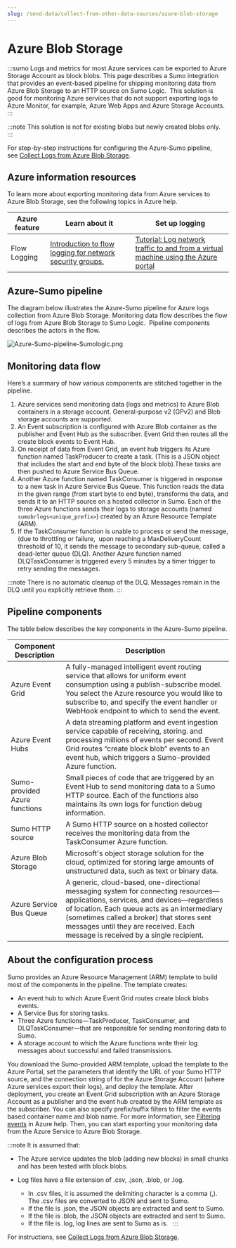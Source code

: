```yaml
---
slug: /send-data/collect-from-other-data-sources/azure-blob-storage
---
```


# Azure Blob Storage

:::sumo
Logs and metrics for most Azure services can be exported to Azure Storage Account as block blobs. This page describes a Sumo integration that provides an event-based pipeline for shipping monitoring data from Azure Blob Storage to an HTTP source on Sumo Logic.  This solution is good for monitoring Azure services that do not support exporting logs to Azure Monitor, for example, Azure Web Apps and Azure Storage Accounts. 
:::

:::note
This solution is not for existing blobs but newly created blobs only. 
:::

For step-by-step instructions for configuring the Azure-Sumo pipeline, see [Collect Logs from Azure Blob Storage](Azure_Blob_Storage/Collect_Logs_from_Azure_Blob_Storage.md "Collect Logs from Azure Blob Storage").

## Azure information resources

To learn more about exporting monitoring data from Azure services to Azure Blob Storage, see the following topics in Azure help.  

| Azure feature | Learn about it | Set up logging |
|--|--|--|
| Flow Logging | [Introduction to flow logging for network security groups.](https://docs.microsoft.com/en-us/azure/network-watcher/network-watcher-nsg-flow-logging-overview) | [Tutorial: Log network traffic to and from a virtual machine using the Azure portal](https://docs.microsoft.com/en-us/azure/network-watcher/network-watcher-nsg-flow-logging-portal) |

## Azure-Sumo pipeline

The diagram below illustrates the Azure-Sumo pipeline for Azure logs collection from Azure Blob Storage. Monitoring data flow describes the flow of logs from Azure Blob Storage to Sumo Logic.  Pipeline components describes the actors in the flow.

![Azure-Sumo-pipeline-Sumologic.png](/img/send-data/Azure-Sumo-pipeline-Sumologic.png)

## Monitoring data flow

Here’s a summary of how various components are stitched together in the pipeline.

1. Azure services send monitoring data (logs and metrics) to Azure Blob containers in a storage account. General-purpose v2 (GPv2) and Blob storage accounts are supported.
1. An Event subscription is configured with Azure Blob container as the publisher and Event Hub as the subscriber. Event Grid then routes all the create block events to Event Hub. 
1. On receipt of data from Event Grid, an event hub triggers its Azure function named TaskProducer to create a task. (This is a JSON object that includes the start and end byte of the block blob).These tasks are then pushed to Azure Service Bus Queue.
1. Another Azure function named TaskConsumer is triggered in response to a new task in Azure Service Bus Queue. This function reads the data in the given range (from start byte to end byte), transforms the data, and sends it to an HTTP source on a hosted collector in Sumo. Each of the three Azure functions sends their logs to storage accounts (named `sumobrlogs<unique_prefix>`) created by an Azure Resource Template (ARM).
1. If the TaskConsumer function is unable to process or send the message, (due to throttling or failure,  upon reaching a MaxDeliveryCount threshold of 10, it sends the message to secondary sub-queue, called a dead-letter queue (DLQ). Another Azure function named DLQTaskConsumer is triggered every 5 minutes by a timer trigger to retry sending the messages.

:::note
There is no automatic cleanup of the DLQ. Messages remain in the DLQ until you explicitly retrieve them.
:::

## Pipeline components

The table below describes the key components in the Azure-Sumo pipeline.

| Component Description     | Description |
|--|--|
| Azure Event Grid | A fully-managed intelligent event routing service that allows for uniform event consumption using a publish-subscribe model. You select the Azure resource you would like to subscribe to, and specify the event handler or WebHook endpoint to which to send the event.  |
| Azure Event Hubs | A data streaming platform and event ingestion service capable of receiving, storing. and processing millions of events per second. Event Grid routes “create block blob” events to an event hub, which triggers a Sumo-provided Azure function. |
| Sumo-provided Azure functions | Small pieces of code that are triggered by an Event Hub to send monitoring data to a Sumo HTTP source. Each of the functions also maintains its own logs for function debug information. |
| Sumo HTTP source | A Sumo HTTP source on a hosted collector receives the monitoring data from the TaskConsumer Azure function.  |
| Azure Blob Storage | Microsoft's object storage solution for the cloud, optimized for storing large amounts of unstructured data, such as text or binary data. |
| Azure Service Bus Queue | A generic, cloud-based, one-directional messaging system for connecting resources—applications, services, and devices—regardless of location. Each queue acts as an intermediary (sometimes called a broker) that stores sent messages until they are received. Each message is received by a single recipient. |

## About the configuration process

Sumo provides an Azure Resource Management (ARM) template to build most of the components in the pipeline. The template creates: 

* An event hub to which Azure Event Grid routes create block blobs events. 
* A Service Bus for storing tasks.
* Three Azure functions—TaskProducer, TaskConsumer, and DLQTaskConsumer—that are responsible for sending monitoring data to Sumo.
* A storage account to which the Azure functions write their log messages about successful and failed transmissions.

You download the Sumo-provided ARM template, upload the template to the Azure Portal, set the parameters that identify the URL of your Sumo HTTP source, and the connection string of for the Azure Storage Account (where Azure services export their logs), and deploy the template. After deployment, you create an Event Grid subscription with an Azure Storage Account as a publisher and the event hub created by the ARM template as the subscriber. You can also specify prefix/suffix filters to filter the events based container name and blob name. For more information, see [Filtering events](https://docs.microsoft.com/en-us/azure/storage/blobs/storage-blob-event-overview#filtering-events) in Azure help. Then, you can start exporting your monitoring data from the Azure Service to Azure Blob Storage.   

:::note
It is assumed that:

* The Azure service updates the blob (adding new blocks) in small chunks and has been tested with block blobs.
* Log files have a file extension of .csv, .json, .blob, or .log.

  * In .csv files, it is assumed the delimiting character is a comma (,). The .csv files are converted to JSON and sent to Sumo.
  * If the file is .json, the JSON objects are extracted and sent to Sumo.
  * If the file is .blob, the JSON objects are extracted and sent to Sumo.
  * If the file is .log, log lines are sent to Sumo as is.  
:::

For instructions, see [Collect Logs from Azure Blob Storage](Azure_Blob_Storage/Collect_Logs_from_Azure_Blob_Storage.md "Collect Logs from Azure Blob Storage").

